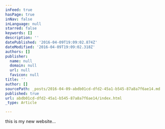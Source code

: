 ```yaml
---
inFeed: true
hasPage: true
inNav: false
inLanguage: null
starred: false
keywords: []
description: ''
datePublished: '2016-04-09T19:09:02.874Z'
dateModified: '2016-04-09T19:09:02.318Z'
authors: []
publisher:
  name: null
  domain: null
  url: null
  favicon: null
title: ''
author: []
sourcePath: _posts/2016-04-09-abdb01cd-dfd2-45a1-b545-87a8a7f6ae14.md
published: true
url: abdb01cd-dfd2-45a1-b545-87a8a7f6ae14/index.html
_type: Article

---
```

this is my new website...